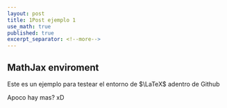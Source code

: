 ```yaml
---
layout: post
title: 1Post ejemplo 1
use_math: true
published: true
excerpt_separator: <!--more-->
---
```


## MathJax enviroment

Este es un ejemplo para testear el entorno de $\LaTeX$ adentro de Github


<!--more-->

Apoco hay mas? xD

